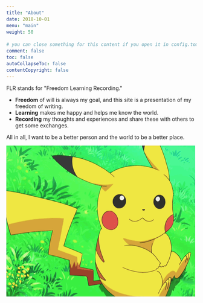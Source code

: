 ```yaml
---
title: "About"
date: 2018-10-01
menu: "main"
weight: 50

# you can close something for this content if you open it in config.toml.
comment: false
toc: false
autoCollapseToc: false
contentCopyright: false
---
```


FLR stands for "Freedom Learning Recording."

- **Freedom** of will is always my goal, and this site is a presentation of my freedom of writing.
- **Learning** makes me happy and helps me know the world.
- **Recording** my thoughts and experiences and share these with others to get some exchanges.

All in all, I want to be a better person and the world to be a better place.

![pikaqiq](/assets/pikaqiq_qzirv1y6k.gif)
